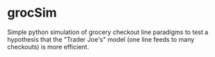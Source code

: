 grocSim
=======

Simple python simulation of grocery checkout line paradigms to test a hypothesis that the "Trader Joe's" model (one line feeds to many checkouts) is more efficient.
